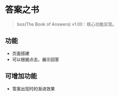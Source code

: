 # 答案之书

> bos(The Book of Answers)
> v1.00：核心功能实现。

## 功能

+ 页面搭建
+ 可以根据点击，展示回答

## 可增加功能

+ 答案出现时的渐进效果
